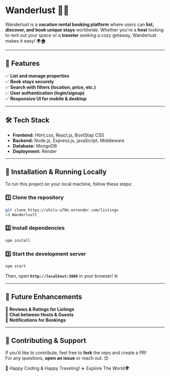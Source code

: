 # Wanderlust 🏡✨

Wanderlust is a **vacation rental booking platform** where users can **list, discover, and book unique stays** worldwide. Whether you're a **host** looking to rent out your space or a **traveler** seeking a cozy getaway, Wanderlust makes it easy! 🌍🏠

---

## 🌟 Features
✅ **List and manage properties**  
✅ **Book stays securely**  
✅ **Search with filters (location, price, etc.)**  
✅ **User authentication (login/signup)**  
✅ **Responsive UI for mobile & desktop**  

---

## 🛠️ Tech Stack
- **Frontend:** Html,css, React.js, BootStap CSS  
- **Backend:**  Node.js, Express.js, javaScript, Middleware 
- **Database:**  MongoDB  
- **Deployment:**  Render  

---

## 🚀 Installation & Running Locally
To run this project on your local machine, follow these steps:

### 1️⃣ Clone the repository
```sh
git clone https://shilu-u70o.onrender.com/listings
cd Wanderlustt
```

### 2️⃣ Install dependencies
```sh
npm install
```

### 3️⃣ Start the development server
```sh
npm start
```
Then, open **`http://localhost:3000`** in your browser! 🌐

---

## 🔮 Future Enhancements
🔹 **Reviews & Ratings for Listings**  
🔹 **Chat between Hosts & Guests**  
🔹 **Notifications for Bookings**  

---

## 🤝 Contributing & Support
If you’d like to contribute, feel free to **fork** the repo and create a PR!  
For any questions, **open an issue** or reach out. 😊  

🚀 Happy Coding & Happy Traveling! ✈️
        Explore The World🌍

